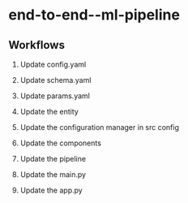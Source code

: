 # end-to-end--ml-pipeline

## Workflows

1. Update config.yaml

2. Update schema.yaml

3. Update params.yaml

4. Update the entity

5. Update the configuration manager in src config

6. Update the components

7. Update the pipeline

8. Update the main.py

9. Update the app.py